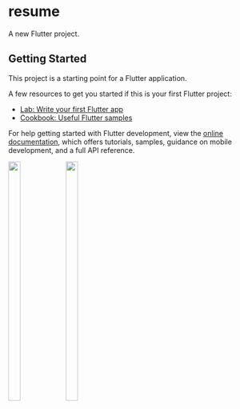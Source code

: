 # resume

A new Flutter project.

## Getting Started

This project is a starting point for a Flutter application.

A few resources to get you started if this is your first Flutter project:

- [Lab: Write your first Flutter app](https://docs.flutter.dev/get-started/codelab)
- [Cookbook: Useful Flutter samples](https://docs.flutter.dev/cookbook)

For help getting started with Flutter development, view the
[online documentation](https://docs.flutter.dev/), which offers tutorials,
samples, guidance on mobile development, and a full API reference.


<p>
<img src="https://user-images.githubusercontent.com/114207841/217443239-d97277cd-895e-40c3-927e-9a80611507a1.jpg" width=22% height=35%>
<img src="https://user-images.githubusercontent.com/114207841/217443447-913d63be-1b89-4058-ac5a-7dfb08c3093e.jpg" width=22% height=35%>
</p>
